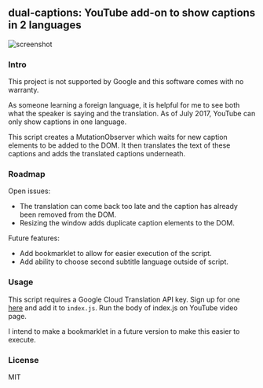 ## dual-captions: YouTube add-on to show captions in 2 languages

![screenshot](https://github.com/mikesteele/dual-captions/blob/master/screenshot.gif)

### Intro

This project is not supported by Google and this software comes with no warranty.

As someone learning a foreign language, it is helpful for me to see both what the speaker is saying and the translation. As of July 2017, YouTube can only show captions in one language. 

This script creates a MutationObserver which waits for new caption elements to be added to the DOM. It then translates the text of these captions and adds the translated captions underneath.

### Roadmap

Open issues:

- The translation can come back too late and the caption has already been removed from the DOM. 
- Resizing the window adds duplicate caption elements to the DOM.

Future features:

- Add bookmarklet to allow for easier execution of the script.
- Add ability to choose second subtitle language outside of script.

### Usage

This script requires a Google Cloud Translation API key. Sign up for one <a href="https://console.cloud.google.com/apis/">here</a> and add it to `index.js`. Run the body of index.js on YouTube video page.

I intend to make a bookmarklet in a future version to make this easier to execute.

### License

MIT
